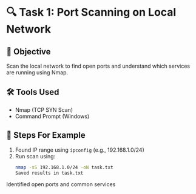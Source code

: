# 🔍 Task 1: Port Scanning on Local Network

## 🧾 Objective
Scan the local network to find open ports and understand which services are running using Nmap.

## 🛠 Tools Used
- Nmap (TCP SYN Scan)
- Command Prompt (Windows)

## 📡 Steps For Example
1. Found IP range using `ipconfig` (e.g., 192.168.1.0/24)
2. Run scan using:
   ```bash
   nmap -sS 192.168.1.0/24 -oN task.txt
   Saved results in task.txt

Identified open ports and common services
